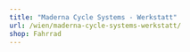 ```yaml
---
title: "Maderna Cycle Systems - Werkstatt"
url: /wien/maderna-cycle-systems-werkstatt/
shop: Fahrrad
---
```

